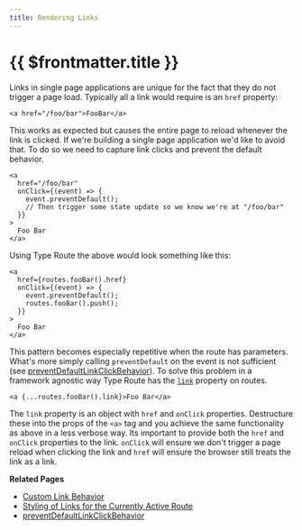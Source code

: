 ```yaml
---
title: Rendering Links
---
```


# {{ $frontmatter.title }}

Links in single page applications are unique for the fact that they do not trigger a page load. Typically all a link would require is an `href` property:

```tsx
<a href="/foo/bar">FooBar</a>
```

This works as expected but causes the entire page to reload whenever the link is clicked. If we're building a single page application we'd like to avoid that. To do so we need to capture link clicks and prevent the default behavior.

```tsx
<a
  href="/foo/bar"
  onClick={(event) => {
    event.preventDefault();
    // Then trigger some state update so we know we're at "/foo/bar"
  }}
>
  Foo Bar
</a>
```

Using Type Route the above would look something like this:

```tsx
<a
  href={routes.fooBar().href}
  onClick={(event) => {
    event.preventDefault();
    routes.fooBar().push();
  }}
>
  Foo Bar
</a>
```

This pattern becomes especially repetitive when the route has parameters. What's more simply calling `preventDefault` on the event is not sufficient (see [preventDefaultLinkClickBehavior](../api-reference/miscellaneous/prevent-default-link-click-behavior.md)). To solve this problem in a framework agnostic way Type Route has the [`link`](../api-reference/route/link.md) property on routes.

```tsx
<a {...routes.fooBar().link}>Foo Bar</a>
```

The `link` property is an object with `href` and `onClick` properties. Destructure these into the props of the `<a>` tag and you achieve the same functionality as above in a less verbose way. Its important to provide both the `href` and `onClick` properties to the link. `onClick` will ensure we don't trigger a page reload when clicking the link and `href` will ensure the browser still treats the link as a link.

**Related Pages**

- [Custom Link Behavior](./custom-link-behavior.md)
- [Styling of Links for the Currently Active Route](./styling-active-route-link.md)
- [preventDefaultLinkClickBehavior](../api-reference/miscellaneous/prevent-default-link-click-behavior.md)
